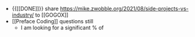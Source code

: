 - {{[[DONE]]}} share https://mike.zwobble.org/2021/08/side-projects-vs-industry/ to [[GOGOX]] 
- [[Preface Coding]] questions still
    - I am looking for a significant % of 
